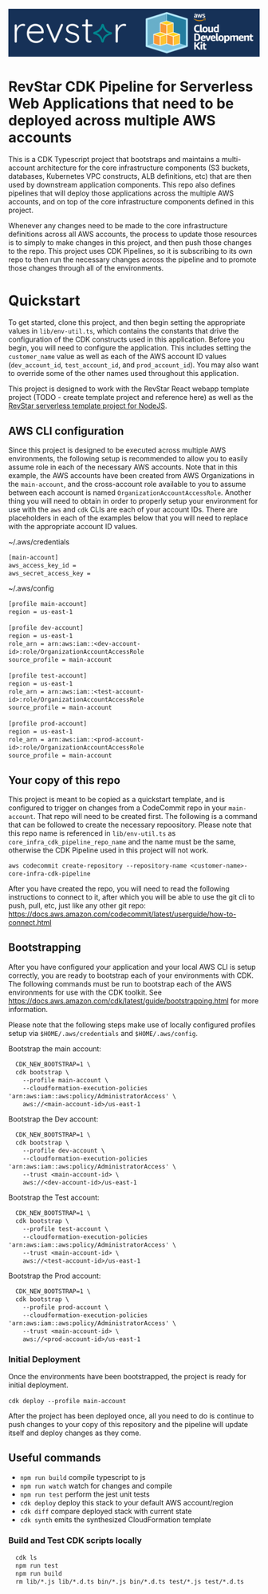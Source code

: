 ![RevStar Consulting](img/revstar-cdk.png?raw=true 'RevStar Consulting Logo')

# RevStar CDK Pipeline for Serverless Web Applications that need to be deployed across multiple AWS accounts

This is a CDK Typescript project that bootstraps and maintains a multi-account architecture for the core infrastructure components (S3 buckets, databases, Kubernetes VPC constructs, ALB definitions, etc) that are then used by downstream application components. This repo also defines pipelines that will deploy those applications across the multiple AWS accounts, and on top of the core infrastructure components defined in this project.

Whenever any changes need to be made to the core infrastructure definitions across all AWS accounts, the process to update those resources is to simply to make changes in this project, and then push those changes to the repo. This project uses CDK Pipelines, so it is subscribing to its own repo to then run the necessary changes across the pipeline and to promote those changes through all of the environments.

# Quickstart

To get started, clone this project, and then begin setting the appropriate values in `lib/env-util.ts`, which contains the constants that drive the configuration of the CDK constructs used in this application. Before you begin, you will need to configure the application. This includes setting the `customer_name` value as well as each of the AWS account ID values (`dev_account_id`, `test_account_id`, and `prod_account_id`). You may also want to override some of the other names used throughout this application.

This project is designed to work with the RevStar React webapp template project (TODO - create template project and reference here) as well as the [RevStar serverless template project for NodeJS](https://github.com/revstarconsulting/aws-node-restapis-and-rds).


## AWS CLI configuration

Since this project is designed to be executed across multiple AWS environments, the following setup is recommended to allow you to easily assume role in each of the necessary AWS accounts. Note that in this example, the AWS accounts have been created from AWS Organizations in the `main-account`, and the cross-account role available to you to assume between each account is named `OrganizationAccountAccessRole`. Another thing you will need to obtain in order to properly setup your environment for use with the `aws` and `cdk` CLIs are each of your account IDs. There are placeholders in each of the examples below that you will need to replace with the appropriate account ID values.

~/.aws/credentials

```
[main-account]
aws_access_key_id =
aws_secret_access_key =
```

~/.aws/config

```
[profile main-account]
region = us-east-1

[profile dev-account]
region = us-east-1
role_arn = arn:aws:iam::<dev-account-id>:role/OrganizationAccountAccessRole
source_profile = main-account

[profile test-account]
region = us-east-1
role_arn = arn:aws:iam::<test-account-id>:role/OrganizationAccountAccessRole
source_profile = main-account

[profile prod-account]
region = us-east-1
role_arn = arn:aws:iam::<prod-account-id>:role/OrganizationAccountAccessRole
source_profile = main-account
```

## Your copy of this repo

This project is meant to be copied as a quickstart template, and is configured to trigger on changes from a CodeCommit repo in your `main-account`. That repo will need to be created first. The following is a command that can be followed to create the necessary repoository. Please note that this repo name is referenced in `lib/env-util.ts` as `core_infra_cdk_pipeline_repo_name` and the name must be the same, otherwise the CDK Pipeline used in this project will not work.

```
aws codecommit create-repository --repository-name <customer-name>-core-infra-cdk-pipeline
```

After you have created the repo, you will need to read the following instructions to connect to it, after which you will be able to use the git cli to push, pull, etc, just like any other git repo: https://docs.aws.amazon.com/codecommit/latest/userguide/how-to-connect.html

## Bootstrapping

After you have configured your application and your local AWS CLI is setup correctly, you are ready to bootstrap each of your environments with CDK. The following commands must be run to bootstrap each of the AWS environments for use with the CDK toolkit. See https://docs.aws.amazon.com/cdk/latest/guide/bootstrapping.html for more information.

Please note that the following steps make use of locally configured profiles setup via `$HOME/.aws/credentials` and `$HOME/.aws/config`.

Bootstrap the main account:
```
  CDK_NEW_BOOTSTRAP=1 \
  cdk bootstrap \
    --profile main-account \
    --cloudformation-execution-policies 'arn:aws:iam::aws:policy/AdministratorAccess' \
    aws://<main-account-id>/us-east-1
```


Bootstrap the Dev account:
```
  CDK_NEW_BOOTSTRAP=1 \
  cdk bootstrap \
    --profile dev-account \
    --cloudformation-execution-policies 'arn:aws:iam::aws:policy/AdministratorAccess' \
    --trust <main-account-id> \
    aws://<dev-account-id>/us-east-1
```

Bootstrap the Test account:
```
  CDK_NEW_BOOTSTRAP=1 \
  cdk bootstrap \
    --profile test-account \
    --cloudformation-execution-policies 'arn:aws:iam::aws:policy/AdministratorAccess' \
    --trust <main-account-id> \
    aws://<test-account-id>/us-east-1
```

Bootstrap the Prod account:

```
  CDK_NEW_BOOTSTRAP=1 \
  cdk bootstrap \
    --profile prod-account \
    --cloudformation-execution-policies 'arn:aws:iam::aws:policy/AdministratorAccess' \
    --trust <main-account-id> \
    aws://<prod-account-id>/us-east-1
```

### Initial Deployment

Once the environments have been bootstrapped, the project is ready for initial deployment.

`cdk deploy --profile main-account`

After the project has been deployed once, all you need to do is continue to push changes to your copy of this repository and the pipeline will update itself and deploy changes as they come.

## Useful commands

 * `npm run build`   compile typescript to js
 * `npm run watch`   watch for changes and compile
 * `npm run test`    perform the jest unit tests
 * `cdk deploy`      deploy this stack to your default AWS account/region
 * `cdk diff`        compare deployed stack with current state
 * `cdk synth`       emits the synthesized CloudFormation template


### Build and Test CDK scripts locally

```
  cdk ls
  npm run test
  npm run build
  rm lib/*.js lib/*.d.ts bin/*.js bin/*.d.ts test/*.js test/*.d.ts
```
